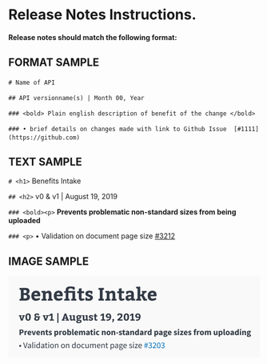 # Release Notes Instructions.

#### Release notes should match the following format:

## FORMAT SAMPLE
`# Name of API`

`## API versionname(s) | Month 00, Year`

`### <bold> Plain english description of benefit of the change </bold>`

`### • brief details on changes made with link to Github Issue  [#1111](https://github.com)`

## TEXT SAMPLE
`# <h1>` Benefits Intake

`## <h2>` v0 & v1 | August 19, 2019

`### <bold><p>` **Prevents problematic non-standard sizes from being uploaded**

`### <p>` • Validation on document page size [#3212](https://github.com/department-of-veterans-affairs/vets-api/pull/3213)

## IMAGE SAMPLE
![Image description](releaseNotesFormat.png)
